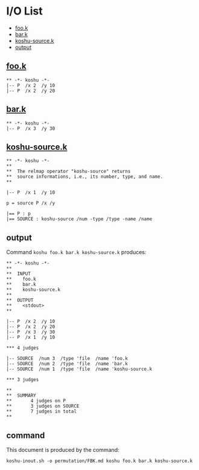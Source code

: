 # I/O List

- [foo.k](#fook)
- [bar.k](#bark)
- [koshu-source.k](#koshu-sourcek)
- [output](#output)



## [foo.k](foo.k)

```
** -*- koshu -*-
|-- P  /x 2  /y 10
|-- P  /x 2  /y 20
```



## [bar.k](bar.k)

```
** -*- koshu -*-
|-- P  /x 3  /y 30
```



## [koshu-source.k](koshu-source.k)

```
** -*- koshu -*-
**
**  The relmap operator "koshu-source" returns
**  source informations, i.e., its number, type, and name.
**

|-- P  /x 1  /y 10

p = source P /x /y

|== P : p
|== SOURCE : koshu-source /num -type /type -name /name
```



## output


Command `koshu foo.k bar.k koshu-source.k` produces:

```
** -*- koshu -*-
**
**  INPUT
**    foo.k
**    bar.k
**    koshu-source.k
**
**  OUTPUT
**    <stdout>
**

|-- P  /x 2  /y 10
|-- P  /x 2  /y 20
|-- P  /x 3  /y 30
|-- P  /x 1  /y 10

*** 4 judges

|-- SOURCE  /num 3  /type 'file  /name 'foo.k
|-- SOURCE  /num 2  /type 'file  /name 'bar.k
|-- SOURCE  /num 1  /type 'file  /name 'koshu-source.k

*** 3 judges

**
**  SUMMARY
**       4 judges on P
**       3 judges on SOURCE
**       7 judges in total
**
```



## command

This document is produced by the command:

```
koshu-inout.sh -o permutation/FBK.md koshu foo.k bar.k koshu-source.k
```
